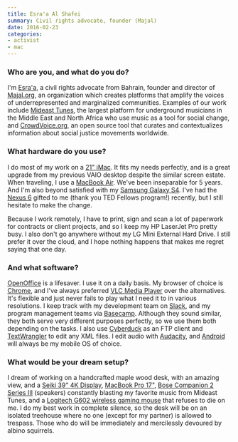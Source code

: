 ```yaml
---
title: Esra'a Al Shafei
summary: Civil rights advocate, founder (Majal)
date: 2016-02-23
categories:
- activist
- mac
---
```


### Who are you, and what do you do?

I'm [Esra'a](https://en.wikipedia.org/wiki/Esra%27a_Al-Shafei "Esra'a's Wikipedia page."), a civil rights advocate from Bahrain, founder and director of [Majal.org](http://majal.org/), an organization which creates platforms that amplify the voices of underrepresented and marginalized communities. Examples of our work include [Mideast Tunes][mideast-tunes], the largest platform for underground musicians in the Middle East and North Africa who use music as a tool for social change, and [CrowdVoice.org][crowdvoice], an open source tool that curates and contextualizes information about social justice movements worldwide. 

### What hardware do you use?

I do most of my work on a [21" iMac][imac]. It fits my needs perfectly, and is a great upgrade from my previous VAIO desktop despite the similar screen estate. When traveling, I use a [MacBook Air][macbook-air]. We've been inseparable for 5 years. And I'm also beyond satisfied with my [Samsung Galaxy S4][galaxy-s4]. I've had the [Nexus 6][nexus-6] gifted to me (thank you TED Fellows program!) recently, but I still hesitate to make the change.

Because I work remotely, I have to print, sign and scan a lot of paperwork for contracts or client projects, and so I keep my HP LaserJet Pro pretty busy. I also don't go anywhere without my LG Mini External Hard Drive. I still prefer it over the cloud, and I hope nothing happens that makes me regret saying that one day. 

### And what software?

[OpenOffice][] is a lifesaver. I use it on a daily basis. My browser of choice is [Chrome][], and I've always preferred [VLC Media Player][vlc] over the alternatives. It's flexible and just never fails to play what I need it to in various resolutions. I keep track with my development team on [Slack][], and my program management teams via [Basecamp][]. Although they sound similar, they both serve very different purposes perfectly, so we use them both depending on the tasks. I also use [Cyberduck][] as an FTP client and [TextWrangler][] to edit any XML files. I edit audio with [Audacity][], and [Android][] will always be my mobile OS of choice. 

### What would be your dream setup?

I dream of working on a handcrafted maple wood desk, with an amazing view, and a [Seiki 39" 4K Display][se39uy04], [MacBook Pro 17"][macbook-pro], [Bose Companion 2 Series III][companion-2] (speakers) constantly blasting my favorite music from Mideast Tunes, and a [Logitech G602 wireless gaming mouse][g602] that refuses to die on me. I do my best work in complete silence, so the desk will be on an isolated treehouse where no one (except for my partner) is allowed to trespass. Those who do will be immediately and mercilessly devoured by albino squirrels.

[android]: https://developers.google.com/android/?csw=1 "A mobile phone platform."
[audacity]: https://sourceforge.net/projects/audacity/ "An open-source, cross-platform audio editor."
[basecamp]: https://basecamp.com/ "Web-based project management."
[chrome]: https://www.google.com/intl/en/chrome/ "A WebKit-based browser, where each tab runs in its own thread."
[companion-2]: http://web.archive.org/web/20210903130717/https://www.bose.com/en_us/products/speakers/stereo_speakers/companion-2-series-iii-multimedia-speaker-system.html "Multimedia speakers."
[crowdvoice]: http://web.archive.org/web/20221205231949/http://www.crowdvoice.org/ "A service for tracking protest data around the world."
[cyberduck]: https://cyberduck.io/ "An FTP/SFTP client."
[g602]: https://www.logitechg.com/en-us/product/g602-wireless-gaming-mouse "A wireless mouse."
[galaxy-s4]: http://web.archive.org/web/20160303195928/http://www.samsung.com/global/microsite/galaxys4/ "A 5 inch Android smartphone."
[imac]: https://www.apple.com/imac-24/ "An all-in-one computer."
[macbook-air]: https://www.apple.com/macbook-air/ "A very thin laptop."
[macbook-pro]: https://www.apple.com/macbook-pro/ "A laptop."
[mideast-tunes]: https://mideastunes.com/ "A music platform for underground artists from the Middle East and North Africa."
[nexus-6]: http://web.archive.org/web/20150928125644/http://www.google.com:80/nexus/6/ "A large Android phone/tablet."
[openoffice]: http://www.openoffice.org/ "An open-source office suite."
[se39uy04]: http://web.archive.org/web/20230422073054/https://www.amazon.com/Seiki-SE39UY04-39-Inch-Ultra-Discontinued/dp/B00DOPGO2G "A 39 inch 4K TV."
[slack]: https://slack.com/intl/ja-jp/ "A collaboration service."
[textwrangler]: http://www.barebones.com/products/textwrangler/ "A free, powerful text editor for the Mac."
[vlc]: http://www.videolan.org/vlc/ "An open-source media player."
